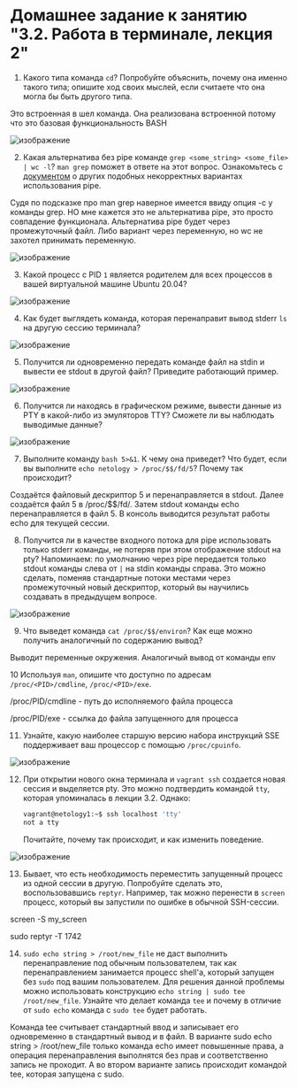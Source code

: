# Домашнее задание к занятию "3.2. Работа в терминале, лекция 2"

1. Какого типа команда `cd`? Попробуйте объяснить, почему она именно такого типа; опишите ход своих мыслей, если считаете что она могла бы быть другого типа.

Это встроенная в шел команда. Она реализована встроенной потому что это базовая функциональность BASH

![изображение](https://user-images.githubusercontent.com/89098193/135693972-4e9a76a6-8155-420c-8e1c-e7fe188701af.png)



2. Какая альтернатива без pipe команде `grep <some_string> <some_file> | wc -l`? `man grep` поможет в ответе на этот вопрос. Ознакомьтесь с [документом](http://www.smallo.ruhr.de/award.html) о других подобных некорректных вариантах использования pipe.

Судя по подсказке про man grep наверное имеется ввиду опция -с у команды grep. НО мне кажется это не альтернатива pipe, это просто совпадение функционала. Альтернатива pipe будет через промежуточный файл. Либо вариант через переменную, но wc не захотел принимать переменную. 

![изображение](https://user-images.githubusercontent.com/89098193/135694042-a7e7b666-e4dc-4033-94db-6ed465c3ca17.png)


3. Какой процесс с PID `1` является родителем для всех процессов в вашей виртуальной машине Ubuntu 20.04?

![изображение](https://user-images.githubusercontent.com/89098193/135694049-79fc84de-1be3-404f-b561-adbb36fbb4bd.png)


4. Как будет выглядеть команда, которая перенаправит вывод stderr `ls` на другую сессию терминала?

![изображение](https://user-images.githubusercontent.com/89098193/135694064-3c9dd06c-4963-49e5-a7d3-fad307c00abb.png)


5. Получится ли одновременно передать команде файл на stdin и вывести ее stdout в другой файл? Приведите работающий пример.

![изображение](https://user-images.githubusercontent.com/89098193/135766338-471709cd-3260-4fdb-8277-bc43bbd3aa6e.png)


6. Получится ли находясь в графическом режиме, вывести данные из PTY в какой-либо из эмуляторов TTY? Сможете ли вы наблюдать выводимые данные?

![изображение](https://user-images.githubusercontent.com/89098193/135694130-bfc7bebd-325c-405d-9886-e78cf8075073.png)


7. Выполните команду `bash 5>&1`. К чему она приведет? Что будет, если вы выполните `echo netology > /proc/$$/fd/5`? Почему так происходит?

Создаётся файловый дескриптор 5 и перенаправляется в stdout. Далее создаётся файл 5 в /proc/$$/fd/. Затем stdout команды echo перенаправляется в файл 5. В консоль выводится результат работы echo для текущей сессии.



8. Получится ли в качестве входного потока для pipe использовать только stderr команды, не потеряв при этом отображение stdout на pty? Напоминаем: по умолчанию через pipe передается только stdout команды слева от `|` на stdin команды справа.
Это можно сделать, поменяв стандартные потоки местами через промежуточный новый дескриптор, который вы научились создавать в предыдущем вопросе.

![изображение](https://user-images.githubusercontent.com/89098193/135694171-f9e93907-0495-4a15-bd6b-05639cf4c4ef.png)


9. Что выведет команда `cat /proc/$$/environ`? Как еще можно получить аналогичный по содержанию вывод?

Выводит переменные окружения. Аналогичый вывод от команды env


10 Используя `man`, опишите что доступно по адресам `/proc/<PID>/cmdline`, `/proc/<PID>/exe`.

/proc/PID/cmdline - путь до исполняемого файла процесса
	
/proc/PID/exe - ссылка до файла запущенного для процесса 

11. Узнайте, какую наиболее старшую версию набора инструкций SSE поддерживает ваш процессор с помощью `/proc/cpuinfo`.

![изображение](https://user-images.githubusercontent.com/89098193/135694237-fce0be2e-8f98-4ae2-bb73-75f674b59f4b.png)

12. При открытии нового окна терминала и `vagrant ssh` создается новая сессия и выделяется pty. Это можно подтвердить командой `tty`, которая упоминалась в лекции 3.2. Однако:

    ```bash
	vagrant@netology1:~$ ssh localhost 'tty'
	not a tty
    ```

	Почитайте, почему так происходит, и как изменить поведение.
	
	
![изображение](https://user-images.githubusercontent.com/89098193/135694255-0e8a40c1-6bdf-4cca-aa8f-1e1294979a66.png)

	
13. Бывает, что есть необходимость переместить запущенный процесс из одной сессии в другую. Попробуйте сделать это, воспользовавшись `reptyr`. Например, так можно перенести в `screen` процесс, который вы запустили по ошибке в обычной SSH-сессии.

screen -S my_screen
	
sudo reptyr -T 1742


14. `sudo echo string > /root/new_file` не даст выполнить перенаправление под обычным пользователем, так как перенаправлением занимается процесс shell'а, который запущен без `sudo` под вашим пользователем. Для решения данной проблемы можно использовать конструкцию `echo string | sudo tee /root/new_file`. Узнайте что делает команда `tee` и почему в отличие от `sudo echo` команда с `sudo tee` будет работать.

Команда tee считывает стандартный ввод и записывает его одновременно в стандартный вывод и в файл. В варианте sudo echo string > /root/new_file только команда echo имеет повышенные права, а операция перенаправления выполнятся без прав и соответственно запись не проходит. А во втором варианте запись происходит командой tee, которая запущена с sudo.


